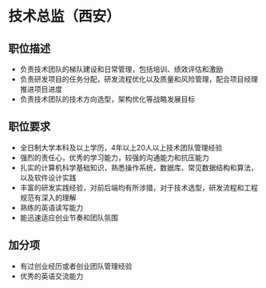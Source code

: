 # 技术总监（西安）

## 职位描述

- 负责技术团队的梯队建设和日常管理，包括培训、绩效评估和激励
- 负责研发项目的任务分配，研发流程优化以及质量和风险管理，配合项目经理推进项目进度
- 负责技术团队的技术方向选型，架构优化等战略发展目标

## 职位要求

- 全日制大学本科及以上学历，4年以上20人以上技术团队管理经验
- 强烈的责任心，优秀的学习能力，较强的沟通能力和抗压能力
- 扎实的计算机科学基础知识，熟悉操作系统，数据库、常见数据结构和算法，以及软件设计实践
- 丰富的研发实践经验，对前后端均有所涉猎，对于技术选型，研发流程和工程规范有深入的理解
- 熟练的英语读写能力
- 能迅速适应创业节奏和团队氛围

## 加分项

- 有过创业经历或者创业团队管理经验
- 优秀的英语交流能力

